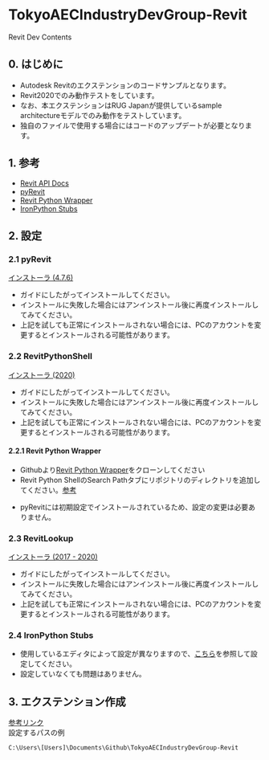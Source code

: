 # TokyoAECIndustryDevGroup-Revit
Revit Dev Contents

## 0. はじめに
 - Autodesk Revitのエクステンションのコードサンプルとなります。
 - Revit2020でのみ動作テストをしています。
 - なお、本エクステンションはRUG Japanが提供しているsample architectureモデルでのみ動作をテストしています。
 - 独自のファイルで使用する場合にはコードのアップデートが必要となります。

## 1. 参考
- [Revit API Docs](https://www.revitapidocs.com/2020/)
- [pyRevit](https://www.notion.so/pyrevitlabs/pyRevit-bd907d6292ed4ce997c46e84b6ef67a0)
- [Revit Python Wrapper](https://revitpythonwrapper.readthedocs.io/en/latest/)
- [IronPython Stubs](https://github.com/gtalarico/ironpython-stubs)

## 2. 設定
### 2.1 pyRevit
[インストーラ (4.7.6)](https://github.com/eirannejad/pyRevit/releases/download/v4.7.6/pyRevit_4.7.6_signed.exe)
 - ガイドにしたがってインストールしてください。
 - インストールに失敗した場合にはアンインストール後に再度インストールしてみてください。
 - 上記を試しても正常にインストールされない場合には、PCのアカウントを変更するとインストールされる可能性があります。
### 2.2 RevitPythonShell
[インストーラ (2020)](https://github.com/architecture-building-systems/revitpythonshell/releases/download/2019.01.27/2020.01.19_Setup_RevitPythonShell_2020.exe)
 - ガイドにしたがってインストールしてください。
 - インストールに失敗した場合にはアンインストール後に再度インストールしてみてください。
 - 上記を試しても正常にインストールされない場合には、PCのアカウントを変更するとインストールされる可能性があります。
#### 2.2.1 Revit Python Wrapper
 * Githubより[Revit Python Wrapper](https://github.com/gtalarico/revitpythonwrapper)をクローンしてください
 * Revit Python ShellのSearch Pathタブにリポジトリのディレクトリを追加してください。[参考](https://revitpythonwrapper.readthedocs.io/en/latest/installation.html#revitpythonshell)
  - pyRevitには初期設定でインストールされているため、設定の変更は必要ありません。
### 2.3 RevitLookup
[インストーラ (2017 - 2020)](https://drive.google.com/file/d/1KyH5vg3sHsYQEkHK0JrOaPti-2c1-6A_/view)
 - ガイドにしたがってインストールしてください。
 - インストールに失敗した場合にはアンインストール後に再度インストールしてみてください。
 - 上記を試しても正常にインストールされない場合には、PCのアカウントを変更するとインストールされる可能性があります。
### 2.4 IronPython Stubs
 - 使用しているエディタによって設定が異なりますので、[こちら](https://github.com/gtalarico/ironpython-stubs/wiki)を参照して設定してください。
 - 設定していなくても問題はありません。

## 3. エクステンション作成
 [参考リンク](https://www.notion.so/Install-Extensions-0753ab78c0ce46149f962acc50892491)  
 設定するパスの例
 ```
 C:\Users\[Users]\Documents\Github\TokyoAECIndustryDevGroup-Revit
 ```
